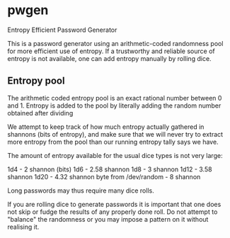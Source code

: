# pwgen
Entropy Efficient Password Generator

This is a password generator using an arithmetic-coded randomness pool
for more efficient use of entropy.  If a trustworthy and reliable
source of entropy is not available, one can add entropy manually by
rolling dice.


## Entropy pool

The arithmetic coded entropy pool is an exact rational number between
0 and 1. Entropy is added to the pool by literally adding the random
number obtained after dividing 

We attempt to keep track of how much entropy actually gathered in
shannons (bits of entropy), and make sure that we will never try to extract more entropy
from the pool than our running entropy tally says we have.

The amount of entropy available for the usual dice types is not very
large:

1d4 - 2 shannon (bits)
1d6 - 2.58 shannon
1d8 - 3 shannon
1d12 - 3.58 shannon
1d20 - 4.32 shannon
byte from /dev/random - 8 shannon

Long passwords may thus require many dice rolls.

If you are rolling dice to generate passwords it is important that one
does not skip or fudge the results of any properly done roll. Do not
attempt to "balance" the randomness or you may impose a pattern on it
without realising it.
